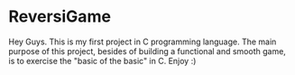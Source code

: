# ReversiGame
Hey Guys.
This is my first project in C programming language.
The main purpose of this project, besides of building a functional and smooth game, is to exercise the "basic of the basic" in C.
Enjoy :)
